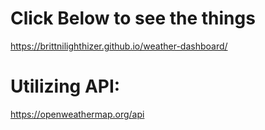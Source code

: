 # Click Below to see the things
https://brittnilighthizer.github.io/weather-dashboard/
# Utilizing API:
https://openweathermap.org/api
